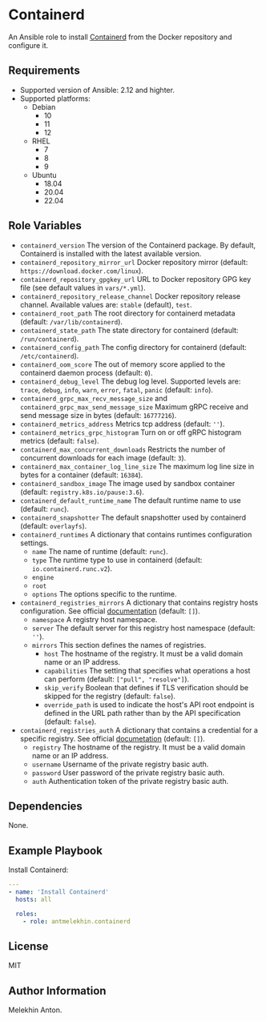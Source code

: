 Containerd
==========

An Ansible role to install [Containerd](https://github.com/containerd/containerd) from the Docker repository and configure it.

Requirements
------------

- Supported version of Ansible: 2.12 and highter.
- Supported platforms:
  - Debian
    - 10
    - 11
    - 12
  - RHEL
    - 7
    - 8
    - 9
  - Ubuntu
    - 18.04
    - 20.04
    - 22.04

Role Variables
--------------

- `containerd_version` The version of the Containerd package. By default, Containerd is installed with the latest available version.
- `containerd_repository_mirror_url` Docker repository mirror (default: `https://download.docker.com/linux`).
- `containerd_repository_gpgkey_url` URL to Docker repository GPG key file (see default values in `vars/*.yml`).
- `containerd_repository_release_channel` Docker repository release channel. Available values are: `stable` (default), `test`.
- `containerd_root_path` The root directory for containerd metadata (default: `/var/lib/containerd`).
- `containerd_state_path` The state directory for containerd (default: `/run/containerd`).
- `containerd_config_path` The config directory for containerd (default: `/etc/containerd`).
- `containerd_oom_score` The out of memory score applied to the containerd daemon process (default: `0`).
- `containerd_debug_level` The debug log level. Supported levels are: `trace`, `debug`, `info`, `warn`, `error`, `fatal`, `panic` (default: `info`).
- `containerd_grpc_max_recv_message_size` and `containerd_grpc_max_send_message_size` Maximum gRPC receive and send message size in bytes (default: `16777216`).
- `containerd_metrics_address` Metrics tcp address (default: `''`).
- `containerd_metrics_grpc_histogram` Turn on or off gRPC histogram metrics (default: `false`).
- `containerd_max_concurrent_downloads` Restricts the number of concurrent downloads for each image (default: `3`).
- `containerd_max_container_log_line_size` The maximum log line size in bytes for a container (default: `16384`).
- `containerd_sandbox_image` The image used by sandbox container (default: `registry.k8s.io/pause:3.6`).
- `containerd_default_runtime_name` The default runtime name to use (default: `runc`).
- `containerd_snapshotter` The default snapshotter used by containerd (default: `overlayfs`).
- `containerd_runtimes` A dictionary that contains runtimes configuration settings.
  - `name` The name of runtime (default: `runc`).
  - `type` The runtime type to use in containerd (default: `io.containerd.runc.v2`).
  - `engine`
  - `root`
  - `options` The options specific to the runtime.
- `containerd_registries_mirrors` A dictionary that contains registry hosts configuration. See official [documentation](https://github.com/containerd/containerd/blob/main/docs/hosts.md) (default: `[]`).
  - `namespace` A registry host namespace.
  - `server` The default server for this registry host namespace (default: `''`).
  - `mirrors` This section defines the names of registries.
    - `host` The hostname of the registry. It must be a valid domain name or an IP address.
    - `capabilities` The setting that specifies what operations a host can perform (default: `["pull", "resolve"]`).
    - `skip_verify` Boolean that defines if TLS verification should be skipped for the registry (default: `false`).
    - `override_path` is used to indicate the host's API root endpoint is defined in the URL path rather than by the API specification (default: `false`).
- `containerd_registries_auth` A dictionary that contains a credential for a specific registry. See official [documetation](https://github.com/containerd/containerd/blob/main/docs/cri/registry.md#configure-registry-credentials) (default: `[]`).
  - `registry` The hostname of the registry. It must be a valid domain name or an IP address.
  - `username` Username of the private registry basic auth.
  - `password` User password of the private registry basic auth.
  - `auth` Authentication token of the private registry basic auth.

Dependencies
------------

None.

Example Playbook
----------------

Install Containerd:

```yaml
---
- name: 'Install Containerd'
  hosts: all

  roles:
    - role: antmelekhin.containerd
```

License
-------

MIT

Author Information
------------------

Melekhin Anton.
